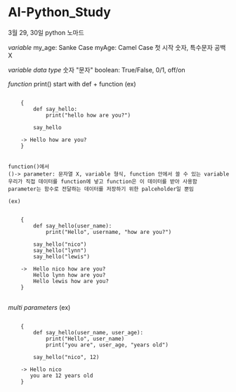 # AI-Python_Study
3월 29, 30일 python 노마드

*variable*
    my_age: Sanke Case
    myAge: Camel Case
    첫 시작 숫자, 특수문자 공백 X

*variable data type*
    숫자
    "문자"
    boolean: True/False, 0/1, off/on

*function*
    print()
    start with def + function
    (ex)
<pre>
<code>
    {
        def say_hello:
            print("hello how are you?")

        say_hello

    -> Hello how are you?
    }
</code>
</pre>

    function()에서
    ()-> parameter: 문자열 X, variable 형식, function 안에서 쓸 수 있는 variable
    우리가 직접 데이터를 function에 넣고 function은 이 데이터를 받아 사용함
    parameter는 함수로 전달하는 데이터를 저장하기 위한 palceholder일 뿐임

    (ex)
<pre>
<code>
    {
        def say_hello(user_name):
            print("Hello", username, "how are you?")

        say_hello("nico")
        say_hello("lynn")
        say_hello("lewis")

    ->  Hello nico how are you?
        Hello lynn how are you?
        Hello lewis how are you?
    }
</code>
</pre>

*multi parameters*
    (ex)
<pre>
<code>
    {
        def say_hello(user_name, user_age):
            print("Hello", user_name)
            print("you are", user_age, "years old")

        say_hello("nico", 12)

    -> Hello nico
       you are 12 years old
    }
</code>
</pre>
